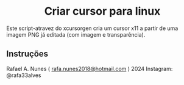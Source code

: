 <h1 align="center">Criar cursor para linux</h1>

Este script-atravez do xcursorgen cria um cursor x11 a partir de uma imagem PNG já editada (com imagem e transparência).

## Instruções 

Rafael A. Nunes ( rafa.nunes2018@hotmail.com ) 2024
Instagram: @rafa33alves
